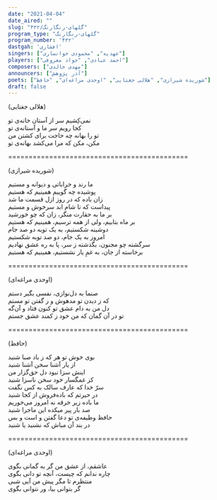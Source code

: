 ```yaml
---
date: "2021-04-04"
date_aired: ""
slug: "گلهای-رنگارنگ/۴۳۲"
program_type: "گلهای-رنگارنگ"
program_number: '۴۳۲'
dastgah: 'افشاری'
singers: ["عهدیه", "محمودی خوانساری"]
players: ["احمد عبادی", "جواد معروفی"]
composers: ["مهدی خالدی"]
announcers: ["آذر پژوهش"]
poets: ["شوریده شیرازی", "هلالی جغتایی", "اوحدی مراغه‌ای", "حافظ"]
draft: false
---
```


(هلالی جغتایی)  

نمی‌کِشیم سر از آستان خانه‌ی تو  
کجا رویم سر ما و آستانه‌ی تو  
تو را بهانه چه حاجت برای کشتن من  
مکن، مکن که مرا می‌کشد بهانه‌ی تو  

============================================  

(شوریده‌ شیرازی)  

ما رند و خراباتی و دیوانه و مستیم  
پوشیده چه گوییم همینیم که هستیم  
زان باده که در روز ازل قسمت ما شد  
پیداست که تا شام ابد سرخوش و مستیم  
بر ما به حقارت منگر، زان که چو خورشید  
بر ماه بتابیم، ولی از همه ترسیم، همینیم که هستیم  
دوشینه شکستیم، به یک توبه دو صد جام  
امروز به یک جام، دو صد توبه شکستیم  
سرگشته چو مجنون، بگذشته ز سر، پا به ره عشق نهادیم  
برخاسته از جان، به غمِ یار نشستیم، همینیم که هستیم  

============================================  

(اوحدی مراغه‌ای)  

صنما به دل‌نوازی، نفسی بگیر دستم  
که ز دیدن تو مدهوش و ز گفتن تو مستم  
دل من به دام عشق تو کنون فتاد و آن‌گه  
تو در آن گمان که من خود ز کمند عشق جستم  

============================================  

(حافظ)  

بوی خوش تو هر که ز باد صبا شنید  
از یار آشنا سخن آشنا شنید  
اینش سزا نبود دل حق‌گزار من  
کز غمگسار خود سخن ناسزا شنید  
سرّ خدا که عارف سالک به کس نگفت  
در حیرتم که باده‌فروش از کجا شنید  
ما باده زیر خرقه نه امروز می‌خوریم  
صد بار پیر میکده این ماجرا شنید  
حافظ وظیفه‌ی تو دعا گفتن و است و بس  
در بند آن مباش که نشنید یا شنید  

============================================  

(اوحدی مراغه‌ای)  

عاشقم، از عشق من گر به گمانی بگوی  
چاره ندانم که چیست، آنچه تو دانی بگوی  
منتظرم تا مگر پیش من آیی شبی  
گر بتوانی بیا، ور نتوانی بگوی  
